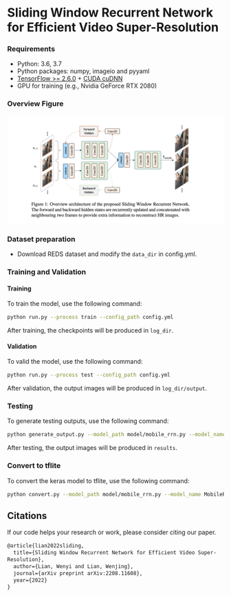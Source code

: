# Sliding Window Recurrent Network for Efficient Video Super-Resolution

### Requirements

- Python: 3.6, 3.7
- Python packages: numpy, imageio and pyyaml 
- [TensorFlow >= 2.6.0](https://www.tensorflow.org/install/) + [CUDA cuDNN](https://developer.nvidia.com/cudnn)
- GPU for training (e.g., Nvidia GeForce RTX 2080)

### Overview Figure

![avatar](figs/ov.png)

### Dataset preparation

- Download REDS dataset and modify the `data_dir` in config.yml.


### Training and Validation

#### Training

To train the model, use the following command:

```bash
python run.py --process train --config_path config.yml
```

After training, the checkpoints will be produced in `log_dir`.

#### Validation

To valid the model, use the following command:

```bash
python run.py --process test --config_path config.yml
```

After validation, the output images will be produced in `log_dir/output`.


### Testing

To generate testing outputs, use the following command:

```bash
python generate_output.py --model_path model/mobile_rrn.py --model_name MobileRRN --ckpt_path snapshot/ckpt-98 --data_dir /data/dataset/aim22/reds/test/test_sharp_bicubic/X4/ --output_dir results
```
After testing, the output images will be produced in `results`.


### Convert to tflite

To convert the keras model to tflite, use the following command:

```bash
python convert.py --model_path model/mobile_rrn.py --model_name MobileRRN --input_shapes 1,320,180,9:1,320,180,32 --ckpt_path snapshot/ckpt-98 --output_tflite tflite/model.tflite
```

## Citations
If our code helps your research or work, please consider citing our paper.
```
@article{lian2022sliding,
  title={Sliding Window Recurrent Network for Efficient Video Super-Resolution},
  author={Lian, Wenyi and Lian, Wenjing},
  journal={arXiv preprint arXiv:2208.11608},
  year={2022}
}
```


